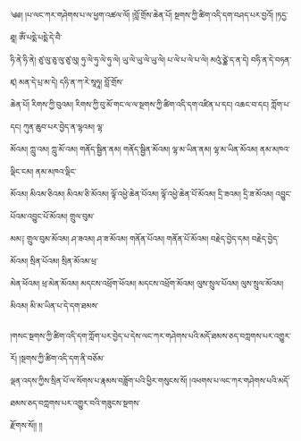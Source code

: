 ﻿  
  
༄༅། །པ་ལང་ཀར་གཤེགས་པ་ལ་ཕྱག་འཚལ་ལོ། །བློ་གྲོས་ཆེན་པོ། སྔགས་ཀྱི་ཚིག་འདི་དག་བཤད་པར་བྱའོ། །ཏདྱ་ཐཱ། ཨོཾ་པདྨེ་པདྨེ་དེ་བཻ་  
ཧི་ནེ་ཧི་ནེ། ཙུ་ལུ་ཅུ་ལུ་ཙུ་ལུ། ཧུ་ལེ་ཧུ་ལེ་ཧུ་ལེ། ཡུ་ལེ་ཡུ་ལེ་ཡུ་ལེ། པ་ལེ་པ་ལེ་པ་ལེ། མའུཾ་ཙྪེ་ད་ན་དེ། བཧི་ན་དེ་བཧན་ཛྭ། མན་དེ་པྲ་མ་དེ། དཧི་ན་ཀ་རེ་སཱཧཱ། བློ་གྲོས་  
ཆེན་པོ། རིགས་ཀྱི་བུའམ། རིགས་ཀྱི་བུ་མོ་གང་ལ་ལ་སྔགས་ཀྱི་ཚིག་འདི་དག་འཛིན་པ་དང། འཆང་བ་དང། ཀློག་པ་དང། ཀུན་ཆུབ་པར་བྱེད་ན་ལྷའམ། ལྷ་  
མོའམ། ཀླུ་འམ། ཀླུ་མོ་འམ། གནོད་སྦྱིན་ནམ། གནོད་སྦྱིན་མོའམ། ལྷ་མ་ཡིན་ནམ། ལྷ་མ་ཡིན་མོའམ། ནམ་མཁའ་ལྡིང་ངམ། ནམ་མཁའ་ལྡིང་  
མོའམ། མིའམ་ཅིའམ། མིའམ་ཅི་མོའམ། ལྟོ་འཕྱེ་ཆེན་པོའམ། ལྟོ་འཕྱེ་ཆེན་པོ་མོའམ། དྲི་ཟའམ། དྲི་ཟ་མོའམ། འབྱུང་པོའམ་འབྱུང་པོ་མོའམ། གྲུལ་བུམ་  
མམ༑ གྲུལ་བུམ་མོའམ། ཤ་ཟའམ། ཤ་ཟ་མོའམ། གནོན་པོའམ། གནོན་པོ་མོའམ། བརྗེད་བྱེད་དམ། བརྗེད་བྱེད་མོའམ། སྲིན་པོའམ། སྲིན་མོའམ་ཕྲ་  
མེན་ཕོའམ། ཕྲ་མེན་མོའམ། མདངས་འཕྲོག་ཕོའམ། མདངས་འཕྲོག་མོའམ། ལུས་སྲུལ་པོའམ། ལུས་སྲུལ་མོའམ། མིའམ། མི་མ་ཡིན་པ་དེ་དག་ཐམས་  
  
  
།གསང་སྔགས་ཀྱི་ཚིག་འདི་དག་ཀློག་པར་བྱེད་པ་དེས་ལང་ཀར་གཤེགས་པའི་མདོ་ཐམས་ཅད་བཀླགས་པར་འགྱུར་རོ། །སྔགས་ཀྱི་ཚིག་འདི་དག་ནི་བཅོམ་  
ལྡན་འདས་ཀྱིས་སྲིན་པོ་ལ་སོགས་པ་རྣམས་བཟློག་པའི་ཕྱིར་གསུངས་སོ། །འཕགས་པ་ལང་ཀར་གཤེགས་པའི་མདོ་ཐམས་ཅད་བཀླགས་པར་འགྱུར་བའི་གཟུངས་སྔགས་  
རྫོགས་སོ།། །།  
